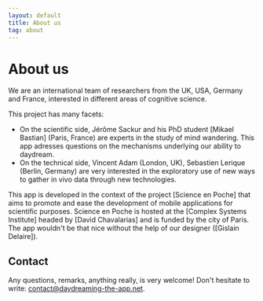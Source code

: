 ```yaml
---
layout: default
title: About us
tag: about
---
```


# About us

We are an international team of researchers from the UK, USA, Germany and France, interested in different areas of cognitive science.

This project has many facets:

* On the scientific side, Jérôme Sackur and his PhD student [Mikael Bastian] (Paris, France) are experts in the study of mind wandering. This app adresses questions on the mechanisms underlying our ability to daydream.
* On the technical side, Vincent Adam (London, UK), Sebastien Lerique (Berlin, Germany) are very interested in the exploratory use of new ways to gather in vivo data through new technologies.

This app is developed in the context of the project [Science en Poche] that aims to promote and ease the development of mobile applications for scientific purposes.
Science en Poche is hosted at the [Complex Systems Institute] headed by [David Chavalarias] and is funded by the city of Paris.
The app wouldn't be that nice without the help of our designer ([Gislain Delaire]).

## Contact

Any questions, remarks, anything really, is very welcome! Don't hesitate to write: [contact@daydreaming-the-app.net](mailto:contact@daydreaming-the-app.net).
